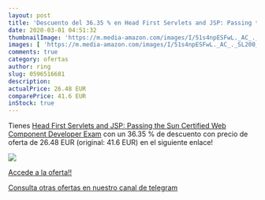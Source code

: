 ```yaml
---
layout: post
title: 'Descuento del 36.35 % en Head First Servlets and JSP: Passing the'
date: 2020-03-01 04:51:32
thumbnailImage: 'https://m.media-amazon.com/images/I/51s4npESFwL._AC_._SL200_.jpg'
images: [ 'https://m.media-amazon.com/images/I/51s4npESFwL._AC_._SL200_.jpg' ]
comments: true
category: ofertas
author: ring
slug: 0596516681
description:
actualPrice: 26.48 EUR
comparePrice: 41.6 EUR
inStock: true
---
```


Tienes [Head First Servlets and JSP: Passing the Sun Certified Web Component Developer Exam](https://www.amazon.com/dp/0596516681/?tag=redken08-20) con un 36.35 % de descuento con precio de oferta de 26.48 EUR (original: 41.6 EUR) en el siguiente enlace!

[![](https://m.media-amazon.com/images/I/51s4npESFwL._AC_._SL200_.jpg)](https://www.amazon.com/dp/0596516681/?tag=redken08-20)

[Accede a la oferta!!](https://www.amazon.com/dp/0596516681/?tag=redken08-20)

[Consulta otras ofertas en nuestro canal de telegram](https://t.me/s/ofertas25)
